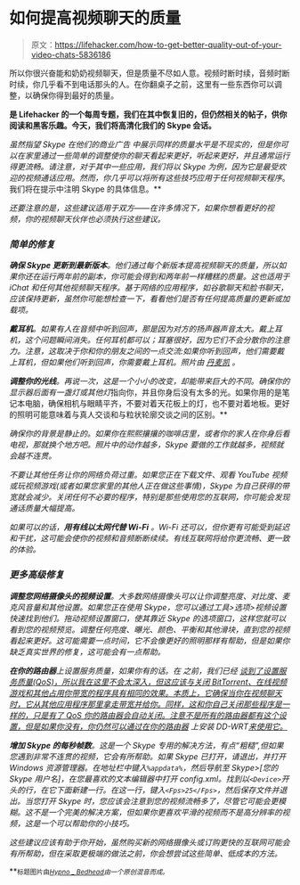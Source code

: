 # 如何提高视频聊天的质量

> 原文：<https://lifehacker.com/how-to-get-better-quality-out-of-your-video-chats-5836186>

所以你很兴奋能和奶奶视频聊天，但是质量不尽如人意。视频时断时续，音频时断时续，你几乎看不到电话那头的人。在你翻桌子之前，这里有一些东西你可以调整，以确保你得到最好的质量。



[](http://lifehacker.com/tag/blast-from-the-past)**是 Lifehacker 的一个每周专题，我们在其中恢复旧的，但仍然相关的帖子，供你阅读和黑客乐趣。今天，我们将高清化我们的 Skype 会话。**

*虽然指望 Skype 在他们的商业广告 中展示同样的质量水平是不现实的，但是你可以在家里通过一些简单的调整使你的聊天看起来更好，听起来更好，并且通常运行得更流畅。请注意，对于其中一些应用，我们将以 Skype 为例，因为它是最受欢迎的视频通话应用。然而，你几乎可以将所有这些技巧应用于任何视频聊天程序*。我们将在提示中注明 Skype 的具体信息。**

*还要注意的是，这些建议适用于双方——在许多情况下，如果你想看更好的视频，你的视频聊天伙伴也必须执行这些建议。*

### *简单的修复*

***确保 Skype 更新到最新版本**。他们通过每个新版本提高视频聊天的质量，所以如果你还在运行两年前的副本，你可能会得到和两年前一样糟糕的质量。这也适用于 iChat 和任何其他视频聊天程序。基于网络的应用程序，如谷歌聊天和脸书聊天，应该保持更新，虽然你可能想检查一下，看看他们是否有任何提高质量的更新或加载项。*

***戴耳机**。如果有人在音频中听到回声，那是因为对方的扬声器声音太大。戴上耳机，这个问题瞬间消失。任何耳机都可以；耳塞很好，因为它们不会分散你的注意力。注意，这取决于你和你的朋友之间的一点交流:如果你听到回声，他们需要戴上耳机，但如果他们听到回声，你需要戴上耳机。*照片由* [*丹麦凯*](http://www.flickr.com/photos/mukluk/257331108/) 。*

***调整你的光线**。再说一次，这是一个小小的改变，却能带来巨大的不同。确保你的显示器后面有一盏灯或其他灯*指向你，并且你身后没有太多的光。如果你用的是笔记本电脑，确保相机与眼睛平齐，不要对着天花板上的灯，也不要对着地板。更好的照明可能意味着与真人交谈和与粒状轮廓交谈之间的区别。**

*确保你的背景是静止的。如果你在熙熙攘攘的咖啡店里，或者你的家人在你身后看电视，那就换个地方吧。照片中的动作越多，Skype 要做的工作就越多，视频就会越不连贯。*

*不要让其他任务让你的网络负荷过重。如果您正在下载文件、观看 YouTube 视频或玩视频游戏(或者如果您家里的其他人正在做这些事情)，Skype 为自己获得的带宽就会减少。关闭任何不必要的程序，特别是那些使用您的互联网，你可能会发现通话质量大幅提高。*

*如果可以的话，**用有线以太网代替 Wi-Fi** 。Wi-Fi 还可以，但你更有可能受到延迟和干扰，这可能会使你的视频和音频断断续续。有线互联网将给你更流畅、更一致的体验。*

### *更多高级修复*

***调整您网络摄像头的视频设置**。大多数网络摄像头可以让你调整亮度、对比度、麦克风音量和其他设置。如果您正在使用 Skype，您可以通过工具>选项>视频设置快速找到他们。拖动视频设置窗口，使其靠近 Skype 的选项窗口，这样您就可以看到您的视频预览。调整任何亮度、曝光、颜色、平衡和其他滑块，直到您的视频看起来更好。这可能需要一点时间，它不会像更好的照明那样有帮助，但是如果你缺乏真实世界的修复，这可能会有一点帮助。*

***在你的路由器**上设置服务质量，如果你有的话。在 之前，我们已经 [谈到了设置服务质量(QoS)，所以我在这里不会太深入，但这应该与关闭 BitTorrent、在线视频游戏和其他占用你带宽的程序具有相同的效果。本质上，它确保当你在视频聊天时，它从其他应用程序那里拿走带宽并给你。同样，这和你自己关闭那些程序是一样的，只是有了 QoS 你的路由器会自动关闭。注意不是所有的路由器都有这个设置，但是如果你没有，你仍然可以通过在你的路由器](https://lifehacker.com/know-your-network-lesson-3-maximize-your-speed-perfo-5831845) 上安装 DD-WRT[来使用它。](http://lifehacker.com/turn-your-60-router-into-a-600-router-178132)*

***增加 Skype 的每秒帧数**。这是一个 Skype 专用的解决方法，有点“粗糙”,但如果您遇到非常不连贯的视频，它会有所帮助。如果 Skype 已打开，请退出，并打开 Windows 资源管理器。在地址栏中键入`%appdata%`，然后导航至 Skype>[您的 Skype 用户名]，在您最喜欢的文本编辑器中打开 config.xml。找到以`<Device>`开头的行，在它下面新建一行。在这一行，键入`<Fps>25</Fps>`，然后保存文件并退出。当您打开 Skype 时，您应该会注意到您的视频流畅多了，尽管它可能会更模糊。这不是一个完美的解决方案，但如果你更喜欢平滑的视频而不是高分辨率的视频，这是一个可以帮助你的小技巧。*

*这些建议应该有助于你开始，虽然购买新的网络摄像头或订购更快的互联网可能会有所帮助，但在采取更极端的做法之前，你会想尝试这些简单、低成本的方法。*

**<small>标题图片由</small>*[*<small>Hypno _ Bedhead</small>*](http://www.flickr.com/photos/hypno_bedhead/2794856541/)<small>由一个原创混音而成。</small>*
